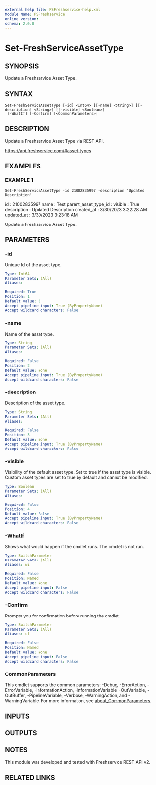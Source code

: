 ```yaml
---
external help file: PSFreshservice-help.xml
Module Name: PSFreshservice
online version:
schema: 2.0.0
---
```


# Set-FreshServiceAssetType

## SYNOPSIS
Update a Freshservice Asset Type.

## SYNTAX

```
Set-FreshServiceAssetType [-id] <Int64> [[-name] <String>] [[-description] <String>] [[-visible] <Boolean>]
 [-WhatIf] [-Confirm] [<CommonParameters>]
```

## DESCRIPTION
Update a Freshservice Asset Type via REST API.

https://api.freshservice.com/#asset-types

## EXAMPLES

### EXAMPLE 1
```
Set-FreshServiceAssetType -id 21002835997 -description 'Updated Description'
```

id                   : 21002835997
name                 : Test
parent_asset_type_id :
visible              : True
description          : Updated Description
created_at           : 3/30/2023 3:22:28 AM
updated_at           : 3/30/2023 3:23:18 AM

Update a Freshservice Asset Type.

## PARAMETERS

### -id
Unique Id of the asset type.

```yaml
Type: Int64
Parameter Sets: (All)
Aliases:

Required: True
Position: 1
Default value: 0
Accept pipeline input: True (ByPropertyName)
Accept wildcard characters: False
```

### -name
Name of the asset type.

```yaml
Type: String
Parameter Sets: (All)
Aliases:

Required: False
Position: 2
Default value: None
Accept pipeline input: True (ByPropertyName)
Accept wildcard characters: False
```

### -description
Description of the asset type.

```yaml
Type: String
Parameter Sets: (All)
Aliases:

Required: False
Position: 3
Default value: None
Accept pipeline input: True (ByPropertyName)
Accept wildcard characters: False
```

### -visible
Visibility of the default asset type.
Set to true if the asset type is visible.
Custom asset types are set to true by default and cannot be modified.

```yaml
Type: Boolean
Parameter Sets: (All)
Aliases:

Required: False
Position: 4
Default value: False
Accept pipeline input: True (ByPropertyName)
Accept wildcard characters: False
```

### -WhatIf
Shows what would happen if the cmdlet runs.
The cmdlet is not run.

```yaml
Type: SwitchParameter
Parameter Sets: (All)
Aliases: wi

Required: False
Position: Named
Default value: None
Accept pipeline input: False
Accept wildcard characters: False
```

### -Confirm
Prompts you for confirmation before running the cmdlet.

```yaml
Type: SwitchParameter
Parameter Sets: (All)
Aliases: cf

Required: False
Position: Named
Default value: None
Accept pipeline input: False
Accept wildcard characters: False
```

### CommonParameters
This cmdlet supports the common parameters: -Debug, -ErrorAction, -ErrorVariable, -InformationAction, -InformationVariable, -OutVariable, -OutBuffer, -PipelineVariable, -Verbose, -WarningAction, and -WarningVariable. For more information, see [about_CommonParameters](http://go.microsoft.com/fwlink/?LinkID=113216).

## INPUTS

## OUTPUTS

## NOTES
This module was developed and tested with Freshservice REST API v2.

## RELATED LINKS

